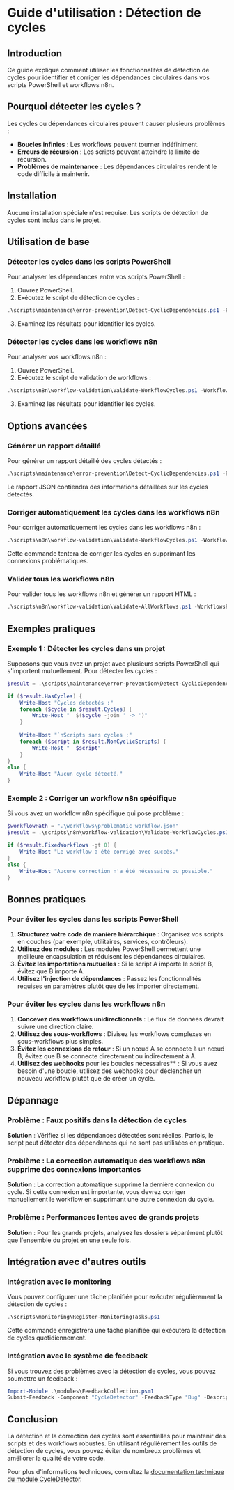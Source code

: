 # Guide d'utilisation : Détection de cycles

## Introduction

Ce guide explique comment utiliser les fonctionnalités de détection de cycles pour identifier et corriger les dépendances circulaires dans vos scripts PowerShell et workflows n8n.

## Pourquoi détecter les cycles ?

Les cycles ou dépendances circulaires peuvent causer plusieurs problèmes :

- **Boucles infinies** : Les workflows peuvent tourner indéfiniment.
- **Erreurs de récursion** : Les scripts peuvent atteindre la limite de récursion.
- **Problèmes de maintenance** : Les dépendances circulaires rendent le code difficile à maintenir.

## Installation

Aucune installation spéciale n'est requise. Les scripts de détection de cycles sont inclus dans le projet.

## Utilisation de base

### Détecter les cycles dans les scripts PowerShell

Pour analyser les dépendances entre vos scripts PowerShell :

1. Ouvrez PowerShell.
2. Exécutez le script de détection de cycles :

```powershell
.\scripts\maintenance\error-prevention\Detect-CyclicDependencies.ps1 -Path ".\scripts" -Recursive
```

3. Examinez les résultats pour identifier les cycles.

### Détecter les cycles dans les workflows n8n

Pour analyser vos workflows n8n :

1. Ouvrez PowerShell.
2. Exécutez le script de validation de workflows :

```powershell
.\scripts\n8n\workflow-validation\Validate-WorkflowCycles.ps1 -WorkflowsPath ".\workflows"
```

3. Examinez les résultats pour identifier les cycles.

## Options avancées

### Générer un rapport détaillé

Pour générer un rapport détaillé des cycles détectés :

```powershell
.\scripts\maintenance\error-prevention\Detect-CyclicDependencies.ps1 -Path ".\scripts" -Recursive -OutputPath ".\reports\dependency_cycles.json"
```

Le rapport JSON contiendra des informations détaillées sur les cycles détectés.

### Corriger automatiquement les cycles dans les workflows n8n

Pour corriger automatiquement les cycles dans les workflows n8n :

```powershell
.\scripts\n8n\workflow-validation\Validate-WorkflowCycles.ps1 -WorkflowsPath ".\workflows" -FixCycles
```

Cette commande tentera de corriger les cycles en supprimant les connexions problématiques.

### Valider tous les workflows n8n

Pour valider tous les workflows n8n et générer un rapport HTML :

```powershell
.\scripts\n8n\workflow-validation\Validate-AllWorkflows.ps1 -WorkflowsPath ".\workflows" -ReportsPath ".\reports\workflows" -GenerateReport
```

## Exemples pratiques

### Exemple 1 : Détecter les cycles dans un projet

Supposons que vous avez un projet avec plusieurs scripts PowerShell qui s'importent mutuellement. Pour détecter les cycles :

```powershell
$result = .\scripts\maintenance\error-prevention\Detect-CyclicDependencies.ps1 -Path ".\scripts" -Recursive

if ($result.HasCycles) {
    Write-Host "Cycles détectés :"
    foreach ($cycle in $result.Cycles) {
        Write-Host "  $($cycle -join ' -> ')"
    }
    
    Write-Host "`nScripts sans cycles :"
    foreach ($script in $result.NonCyclicScripts) {
        Write-Host "  $script"
    }
}
else {
    Write-Host "Aucun cycle détecté."
}
```

### Exemple 2 : Corriger un workflow n8n spécifique

Si vous avez un workflow n8n spécifique qui pose problème :

```powershell
$workflowPath = ".\workflows\problematic_workflow.json"
$result = .\scripts\n8n\workflow-validation\Validate-WorkflowCycles.ps1 -WorkflowsPath $workflowPath -FixCycles

if ($result.FixedWorkflows -gt 0) {
    Write-Host "Le workflow a été corrigé avec succès."
}
else {
    Write-Host "Aucune correction n'a été nécessaire ou possible."
}
```

## Bonnes pratiques

### Pour éviter les cycles dans les scripts PowerShell

1. **Structurez votre code de manière hiérarchique** : Organisez vos scripts en couches (par exemple, utilitaires, services, contrôleurs).
2. **Utilisez des modules** : Les modules PowerShell permettent une meilleure encapsulation et réduisent les dépendances circulaires.
3. **Évitez les importations mutuelles** : Si le script A importe le script B, évitez que B importe A.
4. **Utilisez l'injection de dépendances** : Passez les fonctionnalités requises en paramètres plutôt que de les importer directement.

### Pour éviter les cycles dans les workflows n8n

1. **Concevez des workflows unidirectionnels** : Le flux de données devrait suivre une direction claire.
2. **Utilisez des sous-workflows** : Divisez les workflows complexes en sous-workflows plus simples.
3. **Évitez les connexions de retour** : Si un nœud A se connecte à un nœud B, évitez que B se connecte directement ou indirectement à A.
4. **Utilisez des webhooks** pour les boucles nécessaires** : Si vous avez besoin d'une boucle, utilisez des webhooks pour déclencher un nouveau workflow plutôt que de créer un cycle.

## Dépannage

### Problème : Faux positifs dans la détection de cycles

**Solution** : Vérifiez si les dépendances détectées sont réelles. Parfois, le script peut détecter des dépendances qui ne sont pas utilisées en pratique.

### Problème : La correction automatique des workflows n8n supprime des connexions importantes

**Solution** : La correction automatique supprime la dernière connexion du cycle. Si cette connexion est importante, vous devrez corriger manuellement le workflow en supprimant une autre connexion du cycle.

### Problème : Performances lentes avec de grands projets

**Solution** : Pour les grands projets, analysez les dossiers séparément plutôt que l'ensemble du projet en une seule fois.

## Intégration avec d'autres outils

### Intégration avec le monitoring

Vous pouvez configurer une tâche planifiée pour exécuter régulièrement la détection de cycles :

```powershell
.\scripts\monitoring\Register-MonitoringTasks.ps1
```

Cette commande enregistrera une tâche planifiée qui exécutera la détection de cycles quotidiennement.

### Intégration avec le système de feedback

Si vous trouvez des problèmes avec la détection de cycles, vous pouvez soumettre un feedback :

```powershell
Import-Module .\modules\FeedbackCollection.psm1
Submit-Feedback -Component "CycleDetector" -FeedbackType "Bug" -Description "Description du problème"
```

## Conclusion

La détection et la correction des cycles sont essentielles pour maintenir des scripts et des workflows robustes. En utilisant régulièrement les outils de détection de cycles, vous pouvez éviter de nombreux problèmes et améliorer la qualité de votre code.

Pour plus d'informations techniques, consultez la [documentation technique du module CycleDetector](../technical/CycleDetector.md).
